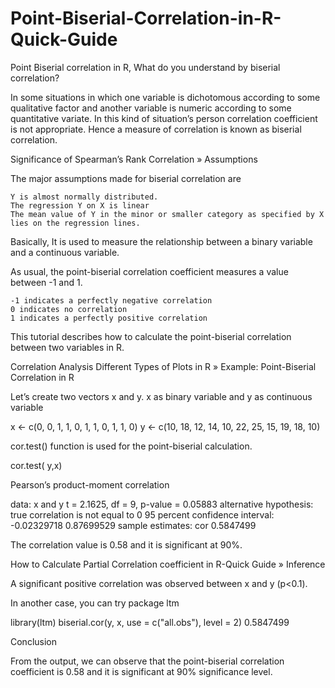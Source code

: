 # Point-Biserial-Correlation-in-R-Quick-Guide

Point Biserial correlation in R, What do you understand by biserial correlation?

In some situations in which one variable is dichotomous according to some qualitative factor and another variable is numeric according to some quantitative variate. In this kind of situation’s person correlation coefficient is not appropriate. Hence a measure of correlation is known as biserial correlation.

Significance of Spearman’s Rank Correlation »
Assumptions

The major assumptions made for biserial correlation are

    Y is almost normally distributed.
    The regression Y on X is linear
    The mean value of Y in the minor or smaller category as specified by X lies on the regression lines.

Basically, It is used to measure the relationship between a binary variable and a continuous variable.

As usual, the point-biserial correlation coefficient measures a value between -1 and 1.

    -1 indicates a perfectly negative correlation
    0 indicates no correlation
    1 indicates a perfectly positive correlation

This tutorial describes how to calculate the point-biserial correlation between two variables in R.

Correlation Analysis Different Types of Plots in R »
Example: Point-Biserial Correlation in R

Let’s create two vectors x and y. x as binary variable and y as continuous variable

x <- c(0, 0, 1, 1, 0, 1, 1, 0, 1, 1, 0)
y <- c(10, 18, 12, 14, 10, 22, 25, 15, 19, 18, 10)

cor.test() function is used for the point-biserial calculation.

cor.test( y,x)

Pearson’s product-moment correlation

data:  x and y
t = 2.1625, df = 9, p-value = 0.05883
alternative hypothesis: true correlation is not equal to 0
95 percent confidence interval:
 -0.02329718  0.87699529
sample estimates:
      cor
0.5847499

The correlation value is 0.58 and it is significant at 90%.

How to Calculate Partial Correlation coefficient in R-Quick Guide »
Inference

A significant positive correlation was observed between x and y (p<0.1).

In another case, you can try package ltm

library(ltm)
biserial.cor(y, x, use = c("all.obs"), level = 2)
0.5847499

Conclusion

From the output, we can observe that the point-biserial correlation coefficient is 0.58 and it is significant at 90% significance level.
